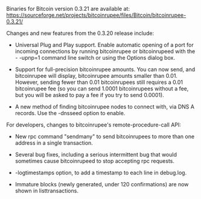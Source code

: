 Binaries for Bitcoin version 0.3.21 are available at:
  https://sourceforge.net/projects/bitcoinrupee/files/Bitcoin/bitcoinrupee-0.3.21/

Changes and new features from the 0.3.20 release include:

* Universal Plug and Play support.  Enable automatic opening of a port for incoming connections by running bitcoinrupee or bitcoinrupeed with the - -upnp=1 command line switch or using the Options dialog box.

* Support for full-precision bitcoinrupee amounts.  You can now send, and bitcoinrupee will display, bitcoinrupee amounts smaller than 0.01.  However, sending fewer than 0.01 bitcoinrupees still requires a 0.01 bitcoinrupee fee (so you can send 1.0001 bitcoinrupees without a fee, but you will be asked to pay a fee if you try to send 0.0001).

* A new method of finding bitcoinrupee nodes to connect with, via DNS A records. Use the -dnsseed option to enable.

For developers, changes to bitcoinrupee's remote-procedure-call API:

* New rpc command "sendmany" to send bitcoinrupees to more than one address in a single transaction.

* Several bug fixes, including a serious intermittent bug that would sometimes cause bitcoinrupeed to stop accepting rpc requests. 

* -logtimestamps option, to add a timestamp to each line in debug.log.

* Immature blocks (newly generated, under 120 confirmations) are now shown in listtransactions.
